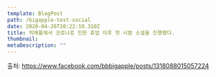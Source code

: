 ```yaml
---
template: BlogPost
path: /bigapple-test-social
date: 2020-04-26T20:22:19.310Z
title: 빅애플에서 코로나로 인한 휴업 이후 첫 시범 소셜을 진행했다.
thumbnail: 
metaDescription: ""
---
```

출처: <https://www.facebook.com/bbbigapple/posts/1318088015057224>

